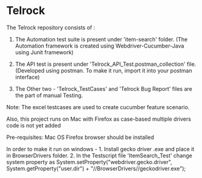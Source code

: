 # Telrock


The Telrock repository consists of :

1. The Automation test suite is present under 'item-search' folder. (The Automation framework is created using Webdriver-Cucumber-Java using Junit framework)

2. The API test is present under 'Telrock_API_Test.postman_collection' file. (Developed using postman. To make it run, import it into your postman interface)

3. The Other two - 'Telrock_TestCases' and 'Telrock Bug Report' files are the part of manual Testing.


Note: The excel testcases are used to create cucumber feature scenario.



Also, this project runs on Mac with Firefox as case-based multiple drivers code is not yet added

Pre-requisites:
Mac OS
Firefox browser should be installed

In order to make it run on windows - 1. Install gecko driver .exe and place it in BrowserDrivers folder.
                                     2. In the Testscript file 'ItemSearch_Test' change system property as 
                                     System.setProperty("webdriver.gecko.driver",
				System.getProperty("user.dir") + "//BrowserDrivers//geckodriver.exe");
